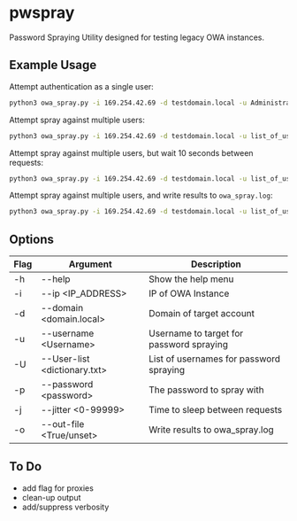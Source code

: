 # pwspray
Password Spraying Utility designed for testing legacy OWA instances. 

## Example Usage

Attempt authentication as a single user:

```bash
python3 owa_spray.py -i 169.254.42.69 -d testdomain.local -u Administrator -p password
```

Attempt spray against multiple users:
```bash
python3 owa_spray.py -i 169.254.42.69 -d testdomain.local -u list_of_users.txt -p password
```

Attempt spray against multiple users, but wait 10 seconds between requests:
```bash
python3 owa_spray.py -i 169.254.42.69 -d testdomain.local -u list_of_users.txt -p password -j 10
```


Attempt spray against multiple users, and write results to `owa_spray.log`:
```bash
python3 owa_spray.py -i 169.254.42.69 -d testdomain.local -u list_of_users.txt -p password -o true
```

## Options


| Flag | Argument                       | Description                              |
| ---- | ------------------------------ | ---------------------------------------- |
| -h   | --help                         | Show the help menu                       |
| -i   | --ip \<IP_ADDRESS\>            | IP of OWA Instance                       |
| -d   | --domain \<domain.local\>      | Domain of target account                 |
| -u   | --username \<Username\>        | Username to target for password spraying |
| -U   | --User-list \<dictionary.txt\> | List of usernames for password spraying  |
| -p   | --password \<password\>        | The password to spray with               |
| -j   | --jitter \<0-99999\>           | Time to sleep between requests           |
| -o   | --out-file <True/unset>        | Write results to owa_spray.log           |


## To Do

- add flag for proxies
- clean-up output
- add/suppress verbosity